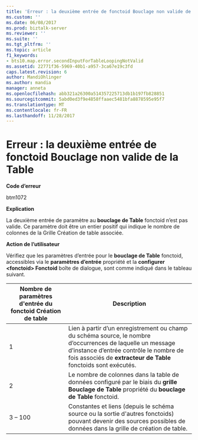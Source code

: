 ```yaml
---
title: 'Erreur : la deuxième entrée de fonctoid Bouclage non valide de la Table | Documents Microsoft'
ms.custom: ''
ms.date: 06/08/2017
ms.prod: biztalk-server
ms.reviewer: ''
ms.suite: ''
ms.tgt_pltfrm: ''
ms.topic: article
f1_keywords:
- bts10.map.error.secondInputForTableLoopingNotValid
ms.assetid: 22771f36-5969-40b1-a957-3ca67e19c3fd
caps.latest.revision: 6
author: MandiOhlinger
ms.author: mandia
manager: anneta
ms.openlocfilehash: abb321a26300a514357225713db1b197fb828851
ms.sourcegitcommit: 5abd0ed3f9e4858ffaaec5481bfa8878595e95f7
ms.translationtype: MT
ms.contentlocale: fr-FR
ms.lasthandoff: 11/28/2017
---
```

# <a name="error---second-input-for-table-looping-functoid-not-valid"></a>Erreur : la deuxième entrée de fonctoid Bouclage non valide de la Table
**Code d’erreur**  
  
 btm1072  
  
 **Explication**  
  
 La deuxième entrée de paramètre au **bouclage de Table** fonctoid n’est pas valide. Ce paramètre doit être un entier positif qui indique le nombre de colonnes de la Grille Création de table associée.  
  
 **Action de l’utilisateur**  
  
 Vérifiez que les paramètres d’entrée pour le **bouclage de Table** fonctoid, accessibles via le **paramètres d’entrée** propriété et la **configurer \<fonctoid\> Fonctoid** boîte de dialogue, sont comme indiqué dans le tableau suivant.  
  
|Nombre de paramètres d'entrée du fonctoid Création de table| Description|  
|---------------------------------------------------|-----------------|  
|1|Lien à partir d’un enregistrement ou champ du schéma source, le nombre d’occurrences de laquelle un message d’instance d’entrée contrôle le nombre de fois associés de **extracteur de Table** fonctoids sont exécutés.|  
|2|Le nombre de colonnes dans la table de données configuré par le biais du **grille Bouclage de Table** propriété du **bouclage de Table** fonctoid.|  
|3 – 100|Constantes et liens (depuis le schéma source ou la sortie d'autres fonctoids) pouvant devenir des sources possibles de données dans la grille de création de table.|